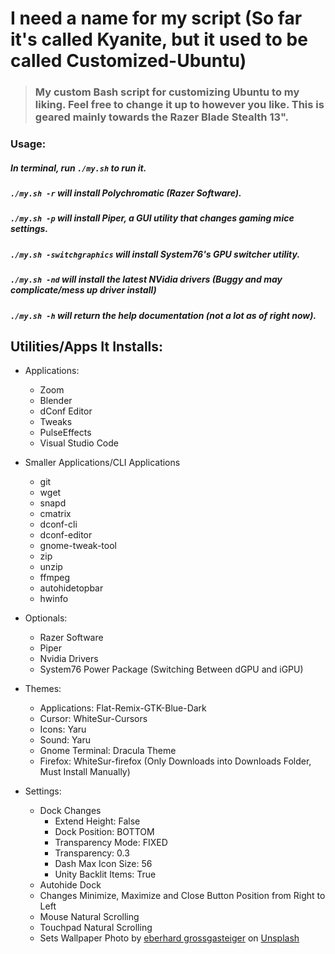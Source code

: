 # I need a name for my script (So far it's called Kyanite, but it used to be called Customized-Ubuntu)

> ### My custom Bash script for customizing Ubuntu to my liking. Feel free to change it up to however you like. This is geared mainly towards the Razer Blade Stealth 13". 

### Usage:
##### In terminal, run `./my.sh` to run it. 
##### `./my.sh -r` will install Polychromatic (Razer Software). 
##### `./my.sh -p` will install Piper, a GUI utility that changes gaming mice settings.
##### `./my.sh -switchgraphics` will install System76's GPU switcher utility. 
##### `./my.sh -nd` will install the latest NVidia drivers (Buggy and may complicate/mess up driver install)
##### `./my.sh -h` will return the help documentation (not a lot as of right now).

## Utilities/Apps It Installs:

* Applications:
	* Zoom
	* Blender
	* dConf Editor
	* Tweaks
	* PulseEffects
	* Visual Studio Code
* Smaller Applications/CLI Applications
	* git
	* wget
	* snapd
	* cmatrix 
	* dconf-cli 
	* dconf-editor 
	* gnome-tweak-tool 
	* zip 
	* unzip 
	* ffmpeg
	* autohidetopbar
	* hwinfo
* Optionals:
	* Razer Software
  	* Piper
  	* Nvidia Drivers
	* System76 Power Package (Switching Between dGPU and iGPU)

* Themes:
	* Applications: Flat-Remix-GTK-Blue-Dark
	* Cursor: WhiteSur-Cursors
	* Icons: Yaru
	* Sound: Yaru
	* Gnome Terminal: Dracula Theme
	* Firefox: WhiteSur-firefox (Only Downloads into Downloads Folder, Must Install Manually)

* Settings:
	* Dock Changes
		* Extend Height: False
		* Dock Position: BOTTOM
		* Transparency Mode: FIXED
		* Transparency: 0.3
		* Dash Max Icon Size: 56
		* Unity Backlit Items: True
	* Autohide Dock
	* Changes Minimize, Maximize and Close Button Position from Right to Left
	* Mouse Natural Scrolling
	* Touchpad Natural Scrolling
	* Sets Wallpaper 
	Photo by [eberhard grossgasteiger](https://unsplash.com/@eberhardgross?utm_source=unsplash&amp;utm_medium=referral&amp;utm_content=creditCopyText) on [Unsplash](https://unsplash.com/images/stock/non-copyrighted?utm_source=unsplash&amp;utm_medium=referral&amp;utm_content=creditCopyText)



